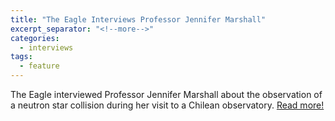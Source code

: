 ```yaml
---
title: "The Eagle Interviews Professor Jennifer Marshall"
excerpt_separator: "<!--more-->"
categories:
  - interviews
tags:
  - feature
---
```

The Eagle interviewed Professor Jennifer Marshall about the observation of a neutron star collision during her visit to a Chilean observatory. [Read more!](http://www.theeagle.com/news/local/aggie-astronomer-among-witnesses-to-stellar-history/article_e37fdec3-971d-5858-b7f6-1df8ad8e6d85.html)
